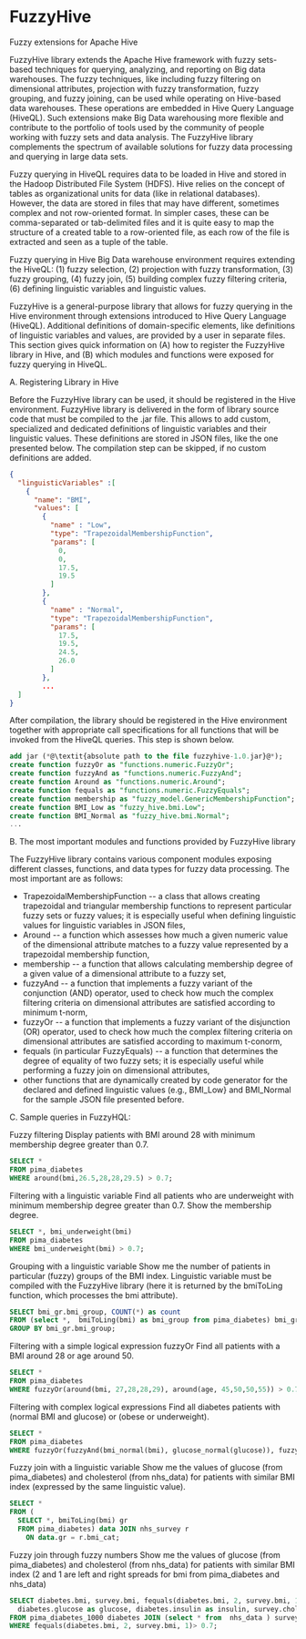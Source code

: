 # FuzzyHive
Fuzzy extensions for Apache Hive

FuzzyHive library extends the Apache Hive framework with fuzzy sets-based techniques for querying, analyzing, and reporting on Big data warehouses. The fuzzy techniques, like including fuzzy filtering on dimensional attributes, projection with fuzzy transformation, fuzzy grouping, and fuzzy joining, can be used while operating on Hive-based data warehouses. These operations are embedded in Hive Query Language (HiveQL). Such extensions make Big Data warehousing more flexible and contribute to the portfolio of tools used by the community of people working with fuzzy sets and data analysis. The FuzzyHive library complements the spectrum of available solutions for fuzzy data processing and querying in large data sets.

Fuzzy querying in HiveQL requires data to be loaded in Hive and stored in the Hadoop Distributed File System (HDFS). Hive relies on the concept of tables as organizational units for data (like in relational databases). However, the data are stored in files that may have different, sometimes complex and not row-oriented format. In simpler cases, these can be comma-separated or tab-delimited files and it is quite easy to map the structure of a created table to a row-oriented file, as each row of the file is extracted and seen as a tuple of the table.

Fuzzy querying in Hive Big Data warehouse environment requires extending the HiveQL: (1) fuzzy selection, (2) projection with fuzzy transformation, (3) fuzzy grouping, (4) fuzzy join, (5) building complex fuzzy filtering criteria, (6) defining linguistic variables and linguistic values.

FuzzyHive is a general-purpose library that allows for fuzzy querying in the Hive environment through extensions introduced to Hive Query Language (HiveQL). Additional definitions of domain-specific elements, like definitions of linguistic variables and values, are provided by a user in separate files. This section gives quick information on (A) how to register the FuzzyHive library in Hive, and (B) which modules and functions were exposed for fuzzy querying in HiveQL.

A. Registering Library in Hive

Before the FuzzyHive library can be used, it should be registered in the Hive environment. FuzzyHive library is delivered in the form of library source code that must be compiled to the .jar file. This allows to add custom, specialized and dedicated definitions of linguistic variables and their linguistic values. These definitions are stored in JSON files, like the one presented below. The compilation step can be skipped, if no custom definitions are added. 

```JSON
{
  "linguisticVariables" :[
    {
      "name": "BMI",
      "values": [
        {
          "name" : "Low",
          "type": "TrapezoidalMembershipFunction",
          "params": [
            0,
            0,
            17.5,
            19.5
          ]
        },
        {
          "name" : "Normal",
          "type": "TrapezoidalMembershipFunction",
          "params": [
            17.5,
            19.5,
            24.5,
            26.0
          ]
        },
        ...
  ]
}
```
After compilation, the library should be registered in the Hive environment together with appropriate call specifications for all functions that will be invoked from the HiveQL queries. This step is shown below.

```SQL
add jar (*@\textit{absolute path to the file fuzzyhive-1.0.jar}@*);
create function fuzzyOr as "functions.numeric.FuzzyOr";
create function fuzzyAnd as "functions.numeric.FuzzyAnd";
create function Around as "functions.numeric.Around";
create function fequals as "functions.numeric.FuzzyEquals";
create function membership as "fuzzy_model.GenericMembershipFunction";
create function BMI_Low as "fuzzy_hive.bmi.Low";
create function BMI_Normal as "fuzzy_hive.bmi.Normal";
...
```

B. The most important modules and functions provided by FuzzyHive library

The FuzzyHive library contains various component modules exposing different classes, functions, and data types for fuzzy data processing. The most important are as follows:
- TrapezoidalMembershipFunction -- a class that allows creating trapezoidal and triangular membership functions to represent particular fuzzy sets or fuzzy values; it is especially useful when defining linguistic values for linguistic variables in JSON files,
- Around -- a function which assesses how much a given numeric value of the dimensional attribute matches to a fuzzy value represented by a trapezoidal membership function,
- membership -- a function that allows calculating membership degree of a given value of a dimensional attribute to a fuzzy set,
- fuzzyAnd -- a function that implements a fuzzy variant of the conjunction (AND) operator, used to check how much the complex filtering criteria on dimensional attributes are satisfied according to minimum t-norm,
- fuzzyOr -- a function that implements a fuzzy variant of the disjunction (OR) operator, used to check how much the complex filtering criteria on dimensional attributes are satisfied according to maximum t-conorm,
- fequals (in particular FuzzyEquals) -- a function that determines the degree of equality of two fuzzy sets; it is especially useful while performing a fuzzy join on dimensional attributes,
- other functions that are dynamically created by code generator for the declared and defined linguistic values (e.g., BMI_Low} and BMI_Normal for the sample JSON file presented before.    

C. Sample queries in FuzzyHQL:

Fuzzy filtering
Display patients with BMI around 28 with minimum membership degree greater than 0.7.
```SQL
SELECT * 
FROM pima_diabetes 
WHERE around(bmi,26.5,28,28,29.5) > 0.7;
```

Filtering with a linguistic variable
Find all patients who are underweight with minimum membership degree greater than 0.7. Show the membership degree. 
```SQL
SELECT *, bmi_underweight(bmi) 
FROM pima_diabetes 
WHERE bmi_underweight(bmi) > 0.7;
```

Grouping with a linguistic variable
Show me the number of patients in particular (fuzzy) groups of the BMI index. Linguistic variable must be compiled with the FuzzyHive library (here it is returned by the bmiToLing function, which processes the bmi attribute). 
```SQL
SELECT bmi_gr.bmi_group, COUNT(*) as count 
FROM (select *,  bmiToLing(bmi) as bmi_group from pima_diabetes) bmi_gr 
GROUP BY bmi_gr.bmi_group; 
```

Filtering with a simple logical expression fuzzyOr
Find all patients with a BMI around 28 or age around 50.
```SQL
SELECT * 
FROM pima_diabetes 
WHERE fuzzyOr(around(bmi, 27,28,28,29), around(age, 45,50,50,55)) > 0.7;
```

Filtering with complex logical expressions 
Find all diabetes patients with (normal BMI and glucose) or (obese or underweight).
```SQL
SELECT * 
FROM pima_diabetes 
WHERE fuzzyOr(fuzzyAnd(bmi_normal(bmi), glucose_normal(glucose)), fuzzyOr(bmi_obese(bmi), bmi_underweight(bmi)))> 0.7;
```

Fuzzy join with a linguistic variable 
Show me the values of glucose (from pima_diabetes) and cholesterol (from nhs_data) for patients with similar BMI index (expressed by the same linguistic value).
```SQL
SELECT * 
FROM (
  SELECT *, bmiToLing(bmi) gr 
  FROM pima_diabetes) data JOIN nhs_survey r 
    ON data.gr = r.bmi_cat; 
```

Fuzzy join through fuzzy numbers
Show me the values of glucose (from pima_diabetes) and cholesterol (from nhs_data) for patients with similar BMI index (2 and 1 are left and right spreads for bmi from pima_diabetes and nhs_data)
```SQL
SELECT diabetes.bmi, survey.bmi, fequals(diabetes.bmi, 2, survey.bmi, 1) as memberDegree, 
  diabetes.glucose as glucose, diabetes.insulin as insulin, survey.chol as cholesterol, survey.pulse as pulse 
FROM pima_diabetes_1000 diabetes JOIN (select * from  nhs_data ) survey  
WHERE fequals(diabetes.bmi, 2, survey.bmi, 1)> 0.7;
```
```
